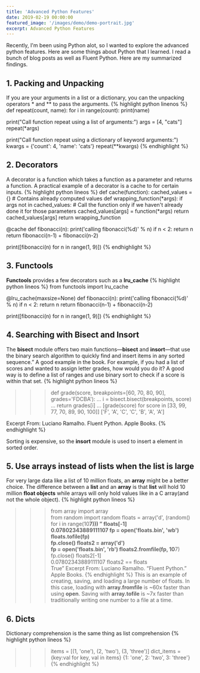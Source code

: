 ```yaml
---
title: 'Advanced Python Features'
date: 2019-02-19 00:00:00
featured_image: '/images/demo/demo-portrait.jpg'
excerpt: Advanced Python Features 
---
```


Recently, I'm been using Python alot, so I wanted to explore the advanced python features. Here are some things about Python that I learned. 
I read a bunch of blog posts as well as Fluent Python. Here are my summarized findings. 

## 1. Packing and Unpacking 
If you are your arguments in a list or a dictionary, you can the unpacking operators * and ** to pass the arguments.
{% highlight python linenos %}
  def repeat(count, name):
      for i in range(count):
          print(name)

  print("Call function repeat using a list of arguments:")
  args = [4, "cats"]
  repeat(*args)

  print("Call function repeat using a dictionary of keyword arguments:")
  kwargs = {'count': 4, 'name': 'cats'}
  repeat(**kwargs)
{% endhighlight %}


## 2. Decorators
A decorator is a function which takes a function as a parameter and returns a function. A practical example of a decorator is a cache to for certain inputs. 
{% highlight python lineos %}
  def cache(function):
      cached_values = {}  # Contains already computed values
      def wrapping_function(*args):
          if args not in cached_values:
              # Call the function only if we haven't already done it for those parameters
              cached_values[args] = function(*args)
          return cached_values[args]
      return wrapping_function

  @cache
  def fibonacci(n):
      print('calling fibonacci(%d)' % n)
      if n < 2:
          return n
      return fibonacci(n-1) + fibonacci(n-2)

  print([fibonacci(n) for n in range(1, 9)])
{% endhighlight %}

## 3. Functools
**Functools** provides a few decorators such as a **lru_cache** 
{% highlight python lineos %}
  from functools import lru_cache

  @lru_cache(maxsize=None)
  def fibonacci(n):
      print('calling fibonacci(%d)' % n)
      if n < 2:
          return n
      return fibonacci(n-1) + fibonacci(n-2)

  print([fibonacci(n) for n in range(1, 9)])
{% endhighlight %}

## 4. Searching with Bisect and Insort
The **bisect** module offers two main functions—**bisect** and **insort**—that use the binary search algorithm to quickly find and insert items in any sorted sequence.”
A good example in the book. For example, if you had a list of scores and wanted to assign letter grades, how would you do it? A good way is to define a list of ranges and use binary sort to check if a score is within that set. 
{% highlight python lineos %}
>>> def grade(score, breakpoints=[60, 70, 80, 90], grades='FDCBA'):
...     i = bisect.bisect(breakpoints, score)
...     return grades[i]
...
>>> [grade(score) for score in [33, 99, 77, 70, 89, 90, 100]]
['F', 'A', 'C', 'C', 'B', 'A', 'A']

Excerpt From: Luciano Ramalho. Fluent Python. Apple Books. 
{% endhighlight %}

Sorting is expensive, so the **insort** module is used to insert a element in sorted order. 

## 5. Use arrays instead of lists when the list is large 
For very large data like a list of 10 million floats, an **array** might be a better choice. The difference between a **list** and an **array** is that **list** will hold 10 million **float objects** while arrays will only hold values like in a C array(and not the whole object).
{% highlight python lineos %}
>>> from array import array  
>>> from random import random
>>> floats = array('d', (random() for i in range(10**7))) ”
>>> floats[-1]  
0.07802343889111107
>>> fp = open('floats.bin', 'wb')
>>> floats.tofile(fp)  
>>> fp.close()
>>> floats2 = array('d')  
>>> fp = open('floats.bin', 'rb')
>>> floats2.fromfile(fp, 10**7)  
>>> fp.close()
>>> floats2[-1]  
0.07802343889111107
>>> floats2 == floats  
True”
Excerpt From: Luciano Ramalho. “Fluent Python.” Apple Books. 
{% endhighlight %}
This is an example of creating, saving, and loading a large number of floats. In this case, loading with **array.fromfile** is ~60x faster than using **open**. Saving with **array.tofile** is ~7x faster than traditionally writing one number to a file at a time. 

## 6. Dicts
Dictionary comprehension is the same thing as list comprehension
{% highlight python lineos %}
>>> items = [(1, 'one'), (2, 'two'), (3, 'three')]
>>> dict_items = {key:val for key, val in items}
{1: 'one', 2: 'two', 3: 'three'}
{% endhighlight %}